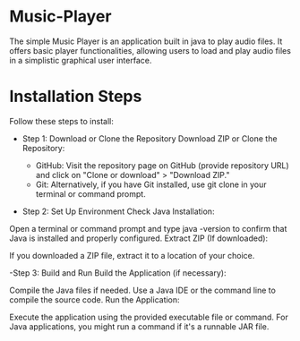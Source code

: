 # Music-Player
The simple Music Player is an application built in java to play audio files. It offers basic player functionalities, allowing users to load and play audio files in a simplistic graphical user interface.
# Installation Steps
Follow these steps to install:

 - Step 1: Download or Clone the Repository
  Download ZIP or Clone the Repository:
    - GitHub: Visit the repository page on GitHub (provide repository URL) and click on "Clone or download" > "Download ZIP."
    - Git: Alternatively, if you have Git installed, use git clone <repository URL> in your terminal or command prompt.
      
 - Step 2: Set Up Environment
  Check Java Installation:

  Open a terminal or command prompt and type java -version to confirm that Java is installed and properly configured.
  Extract ZIP (If downloaded):

If you downloaded a ZIP file, extract it to a location of your choice.

 -Step 3: Build and Run
Build the Application (if necessary):

Compile the Java files if needed. Use a Java IDE or the command line to compile the source code.
Run the Application:

Execute the application using the provided executable file or command. For Java applications, you might run a command if it's a runnable JAR file.

